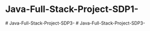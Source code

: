 # Java-Full-Stack-Project-SDP1-
#   J a v a - F u l l - S t a c k - P r o j e c t - S D P 3 -  
 #   J a v a - F u l l - S t a c k - P r o j e c t - S D P 3 -  
 